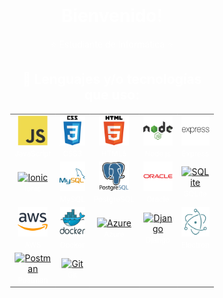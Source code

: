 <div style="position: relative; width: 100%; height: 400px; background: url('404.gif') no-repeat center center; background-size: cover;">
  <div style="position: absolute; top: 50%; left: 50%; transform: translate(-50%, -50%); color: white; text-align: center;">
<h1 align="center">Bienvenido!</h1>
<p align="center">⭐ Estudiante de Informática ⭐</p>

<h2 align="center">🚀 Lenguajes y/o tecnologías que uso:</h2>

<table align="center">
  <tr>
    <td align="center" width="96">
      <a href="https://www.javascript.com/" target="_blank">
        <img src="https://raw.githubusercontent.com/devicons/devicon/master/icons/javascript/javascript-original.svg" width="48" height="48" alt="JavaScript" />
      </a>
      <br><small>JavaScript</small>
    </td>
    <td align="center" width="96">
      <a href="https://developer.mozilla.org/en-US/docs/Web/CSS" target="_blank">
        <img src="https://raw.githubusercontent.com/devicons/devicon/master/icons/css3/css3-original-wordmark.svg" width="48" height="48" alt="CSS3" />
      </a>
      <br><small>CSS3</small>
    </td>
    <td align="center" width="96">
      <a href="https://developer.mozilla.org/en-US/docs/Web/HTML" target="_blank">
        <img src="https://raw.githubusercontent.com/devicons/devicon/master/icons/html5/html5-original-wordmark.svg" width="48" height="48" alt="HTML5" />
      </a>
      <br><small>HTML5</small>
    </td>
    <td align="center" width="96">
      <a href="https://nodejs.org/" target="_blank">
        <img src="https://raw.githubusercontent.com/devicons/devicon/master/icons/nodejs/nodejs-original-wordmark.svg" width="48" height="48" alt="Node.js" />
      </a>
      <br><small>Node.js</small>
    </td>
    <td align="center" width="96">
      <a href="https://expressjs.com/" target="_blank">
        <img src="https://raw.githubusercontent.com/devicons/devicon/master/icons/express/express-original-wordmark.svg" width="48" height="48" alt="Express" />
      </a>
      <br><small>Express</small>
    </td>
  </tr>
  <tr>
    <td align="center" width="96">
      <a href="https://ionicframework.com/" target="_blank">
        <img src="https://upload.wikimedia.org/wikipedia/commons/d/d1/Ionic_Logo.svg" width="48" height="48" alt="Ionic" />
      </a>
      <br><small>Ionic</small>
    </td>
    <td align="center" width="96">
      <a href="https://www.mysql.com/" target="_blank">
        <img src="https://raw.githubusercontent.com/devicons/devicon/master/icons/mysql/mysql-original-wordmark.svg" width="48" height="48" alt="MySQL" />
      </a>
      <br><small>MySQL</small>
    </td>
    <td align="center" width="96">
      <a href="https://www.postgresql.org/" target="_blank">
        <img src="https://raw.githubusercontent.com/devicons/devicon/master/icons/postgresql/postgresql-original-wordmark.svg" width="48" height="48" alt="PostgreSQL" />
      </a>
      <br><small>PostgreSQL</small>
    </td>
    <td align="center" width="96">
      <a href="https://www.oracle.com/database/" target="_blank">
        <img src="https://raw.githubusercontent.com/devicons/devicon/master/icons/oracle/oracle-original.svg" width="48" height="48" alt="Oracle" />
      </a>
      <br><small>Oracle</small>
    </td>
    <td align="center" width="96">
      <a href="https://www.sqlite.org/" target="_blank">
        <img src="https://www.vectorlogo.zone/logos/sqlite/sqlite-icon.svg" width="48" height="48" alt="SQLite" />
      </a>
      <br><small>SQLite</small>
    </td>
  </tr>
  <tr>
    <td align="center" width="96">
      <a href="https://aws.amazon.com/" target="_blank">
        <img src="https://raw.githubusercontent.com/devicons/devicon/master/icons/amazonwebservices/amazonwebservices-original-wordmark.svg" width="48" height="48" alt="AWS" />
      </a>
      <br><small>AWS</small>
    </td>
    <td align="center" width="96">
      <a href="https://www.docker.com/" target="_blank">
        <img src="https://raw.githubusercontent.com/devicons/devicon/master/icons/docker/docker-original-wordmark.svg" width="48" height="48" alt="Docker" />
      </a>
      <br><small>Docker</small>
    </td>
    <td align="center" width="96">
      <a href="https://azure.microsoft.com/" target="_blank">
        <img src="https://www.vectorlogo.zone/logos/microsoft_azure/microsoft_azure-icon.svg" width="48" height="48" alt="Azure" />
      </a>
      <br><small>Azure</small>
    </td>
    <td align="center" width="96">
      <a href="https://www.djangoproject.com/" target="_blank">
        <img src="https://cdn.worldvectorlogo.com/logos/django.svg" width="48" height="48" alt="Django" />
      </a>
      <br><small>Django</small>
    </td>
    <td align="center" width="96">
      <a href="https://www.electronjs.org/" target="_blank">
        <img src="https://raw.githubusercontent.com/devicons/devicon/master/icons/electron/electron-original.svg" width="48" height="48" alt="Electron" />
      </a>
      <br><small>Electron</small>
    </td>
  </tr>
  <tr>
    <td align="center" width="96">
      <a href="https://www.postman.com/" target="_blank">
        <img src="https://www.vectorlogo.zone/logos/getpostman/getpostman-icon.svg" width="48" height="48" alt="Postman" />
      </a>
      <br><small>Postman</small>
    </td>
    <td align="center" width="96">
      <a href="https://git-scm.com/" target="_blank">
        <img src="https://www.vectorlogo.zone/logos/git-scm/git-scm-icon.svg" width="48" height="48" alt="Git" />
      </a>
      <br><small>Git</small>
    </td>
  </tr>
</table>

</div>
</div>
